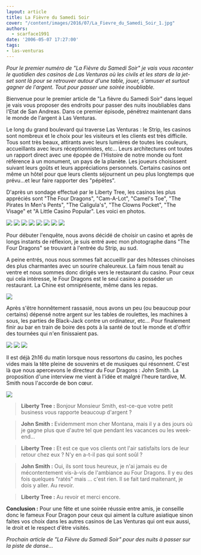 ```yaml
---
layout: article
title: La Fièvre du Samedi Soir
cover: "/content/images/2016/07/La_Fievre_du_Samedi_Soir_1.jpg"
authors:
  - scarface1991
date: '2006-05-07 17:27:00'
tags:
- las-venturas
---
```


_Pour le premier numéro de "La Fièvre du Samedi Soir" je vais vous raconter le quotidien des casinos de Las Venturas où les civils et les stars de la jet-set sont là pour se retrouver autour d'une table, jouer, s'amuser et surtout gagner de l'argent. Tout pour passer une soirée inoubliable._

Bienvenue pour le premier article de "La fièvre du Samedi Soir" dans lequel je vais vous proposer des endroits pour passer des nuits inoubliables dans l'Etat de San Andreas. Dans ce premier épisode, pénétrez maintenant dans le monde de l'argent à Las Venturas.

Le long du grand boulevard qui traverse Las Venturas : le Strip, les casinos sont nombreux et le choix pour les visiteurs et les clients est très difficile. Tous sont très beaux, attirants avec leurs lumières de toutes les couleurs, accueillants avec leurs réceptionnistes, etc... Leurs architectures ont toutes un rapport direct avec une épopée de l'Histoire de notre monde ou font référence à un monument, un pays de la planète. Les joueurs choisissent suivant leurs goûts et leurs appréciations personnels. Certains casinos ont même un hôtel pour que leurs clients séjournent un peu plus longtemps que prévu...et leur faire rapporter des "pépètes".

D'après un sondage effectué par le Liberty Tree, les casinos les plus appréciés sont "The Four Dragons", "Cam-A-Lot", "Camel's Toe", "The Pirates In Men's Pents", "The Caligula's", "The Clowns Pocket", "The Visage" et "A Little Casino Popular". Les voici en photos.

![](/content/images/2005/01/The_Four_Dragons.jpg)
![](/content/images/2005/01/Cam_A_Lot.jpg)
![](/content/images/2005/01/Camel_Toe.jpg)
![](/content/images/2005/01/The_Pirates_In_Mens_Pent.jpg)
![](/content/images/2005/01/The_Caligulas_Casino.jpg)
![](/content/images/2005/01/The_Clowns_Pocket.jpg)
![](/content/images/2005/01/The_Visage.jpg)
![](/content/images/2005/01/A_Little_Casino_Popular.jpg)

Pour débuter l'enquête, nous avons décidé de choisir un casino et après de longs instants de réflexion, je suis entré avec mon photographe dans "The Four Dragons" se trouvant à l'entrée du Strip, au sud.

A peine entrés, nous nous sommes fait accueillir par des hôtesses chinoises des plus charmantes avec un sourire chaleureux. La faim nous tenait au ventre et nous sommes donc dirigés vers le restaurant du casino. Pour ceux qui cela intéresse, le Four Dragons est le seul casino a posséder un restaurant. La Chine est omniprésente, même dans les repas.

![](/content/images/2005/01/Restaurant.jpg)

Après s'être honnêtement rassasié, nous avons un peu (ou beaucoup pour certains) dépensé notre argent sur les tables de roulettes, les machines à sous, les parties de Black-Jack contre un ordinateur, etc... Pour finalement finir au bar en train de boire des pots à la santé de tout le monde et d'offrir des tournées qui n'en finissaient pas.

![](/content/images/2005/01/croupiers.jpg)
![](/content/images/2005/01/Jackpot.jpg)
![](/content/images/2005/01/bar.jpg)

Il est déjà 2h16 du matin lorsque nous ressortons du casino, les poches vides mais la tête pleine de souvenirs et de musiques qui résonnent. C'est là que nous apercevons le directeur du Four Dragons : John Smith. La proposition d'une interview me vient à l'idée et malgré l'heure tardive, M. Smith nous l'accorde de bon cœur.

![](/content/images/2005/01/John_Smith.jpg)

> **Liberty Tree :** Bonjour Monsieur Smith, est-ce-que votre petit business vous rapporte beaucoup d'argent ?

> **John Smith :** Evidemment mon cher Montana, mais il y a des jours où je gagne plus que d'autre tel que pendant les vacances ou les week-end...

> **Liberty Tree :** Et est ce que vos clients ont l'air satisfaits lors de leur retour chez eux ? N'y en a-t-il pas qui sont soûl ?

> **John Smith :** Oui, ils sont tous heureux, je n'ai jamais eu de mécontentement vis-à-vis de l'ambiance au Four Dragons. Il y eu des fois quelques "ratés" mais ... c'est rien. Il se fait tard maitenant, je dois y aller. Au revoir.

> **Liberty Tree :** Au revoir et merci encore.

**Conclusion :** Pour une fête et une soirée réussie entre amis, je conseille donc le fameux Four Dragon pour ceux qui aiment la culture asiatique sinon faites vos choix dans les autres casinos de Las Venturas qui ont eux aussi, le droit et le respect d'être visités.

_Prochain article de "La Fièvre du Samedi Soir" pour des nuits à passer sur la piste de danse..._